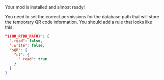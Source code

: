 Your mod is installed and almost ready!

You need to set the correct permissions for the database path that will store the temporary QR code information. You should add a rule that looks like this:

```json
"${QR_RTDB_PATH}": {
  ".read": false,
  ".write": false,
  "$QR": {
    "ct": {
      ".read": true
    }
  }
}
```
